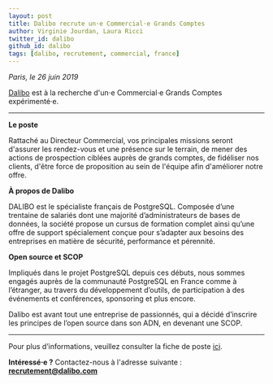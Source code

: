 ```yaml
---
layout: post
title: Dalibo recrute un⋅e Commercial⋅e Grands Comptes
author: Virginie Jourdan, Laura Ricci
twitter_id: dalibo
github_id: dalibo
tags: [dalibo, recrutement, commercial, france]
---
```


*Paris, le 26 juin 2019*

[Dalibo](https://www.dalibo.com) est à la recherche d'un⋅e Commercial⋅e Grands Comptes expérimenté·e.

<!--MORE-->

-----

**Le poste**

Rattaché au Directeur Commercial, vos principales missions seront d'assurer les rendez-vous et une présence sur le terrain,
de mener des actions de prospection ciblées auprès de grands comptes, de fidéliser nos clients, d'être force de proposition
au sein de l'équipe afin d'améliorer notre offre.

 
**À propos de Dalibo**

DALIBO est le spécialiste français de PostgreSQL. Composée d’une trentaine de salariés dont une majorité d’administrateurs
de bases de données, la société propose un cursus de formation complet ainsi qu’une offre de support spécialement conçue 
pour s’adapter aux besoins des entreprises en matière de sécurité, performance et pérennité.

   
**Open source et SCOP**

Impliqués dans le projet PostgreSQL depuis ces débuts, nous sommes engagés auprès de la communauté PostgreSQL en France
comme à l’étranger, au travers du développement d’outils, de participation à des événements et conférences, sponsoring et
plus encore.


Dalibo est avant tout une entreprise de passionnés, qui a décidé d’inscrire les principes de l’open source dans son ADN,
en devenant une SCOP.
 
 ---
 
Pour plus d’informations, veuillez consulter la fiche de poste [ici](https://www.dalibo.com/jobs).

**Intéressé⋅e ?** 
Contactez-nous à l'adresse suivante : **recrutement@dalibo.com**
